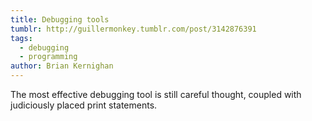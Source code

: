 ```yaml
---
title: Debugging tools
tumblr: http://guillermonkey.tumblr.com/post/3142876391
tags:
  - debugging
  - programming
author: Brian Kernighan
---
```


The most effective debugging tool is still careful thought, coupled with judiciously placed print statements.
